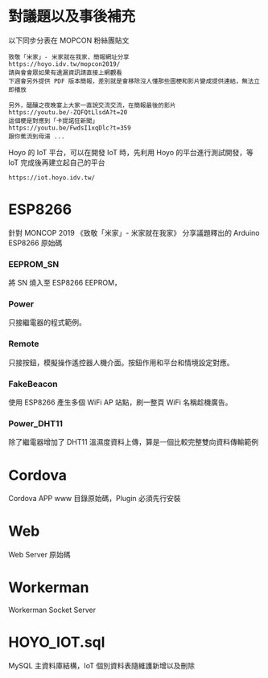 # 對議題以及事後補充

以下同步分表在 MOPCON 粉絲團貼文

    致敬「米家」- 米家就在我家，簡報網址分享
    https://hoyo.idv.tw/mopcon2019/
    請與會會眾如果有遺漏資訊請直接上網觀看
    下週會另外提供 PDF 版本簡報，差別就是會移除沒人懂那些圖梗和影片變成提供連結，無法立即播放

    另外，醞釀之夜晚宴上大家一直說交流交流，在簡報最後的影片
    https://youtu.be/-ZQFQtLlsdA?t=20
    這個梗是對應到「卡提諾狂新聞」
    https://youtu.be/FwdsI1xqDlc?t=359
    跟你蕉流到母湯 ...

Hoyo 的 IoT 平台，可以在開發 IoT 時，先利用 Hoyo 的平台進行測試開發，等 IoT 完成後再建立起自己的平台

    https://iot.hoyo.idv.tw/

# ESP8266

針對 MONCOP 2019 《致敬「米家」- 米家就在我家》 分享議題釋出的 Arduino ESP8266 原始碼

### EEPROM_SN

將 SN 燒入至 ESP8266 EEPROM，


### Power

只接繼電器的程式範例。


### Remote

只接按鈕，模擬操作遙控器人機介面。按鈕作用和平台和情境設定對應。


### FakeBeacon

使用 ESP8266 產生多個 WiFi AP 站點，刷一整頁 WiFi 名稱趁機廣告。


### Power_DHT11

除了繼電器增加了 DHT11 溫濕度資料上傳，算是一個比較完整雙向資料傳輸範例


# Cordova

Cordova APP www 目錄原始碼，Plugin 必須先行安裝


# Web

Web Server 原始碼


# Workerman

Workerman Socket Server


# HOYO_IOT.sql

MySQL 主資料庫結構，IoT 個別資料表隨維護新增以及刪除

